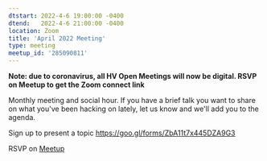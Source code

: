 ```yaml
---
dtstart: 2022-4-6 19:00:00 -0400
dtend:   2022-4-6 21:00:00 -0400
location: Zoom
title: 'April 2022 Meeting'
type: meeting
meetup_id: '285090811'
---
```


**Note: due to coronavirus, all HV Open Meetings will now be
digital. RSVP on Meetup to get the Zoom connect link**

Monthly meeting and social hour. If you have a brief talk you want to share on what you've been hacking on lately, let us know and we'll add you to the agenda.

Sign up to present a topic https://goo.gl/forms/ZbA11t7x445DZA9G3




RSVP on [Meetup](https://www.meetup.com/hvopen/events/285090811/)
